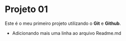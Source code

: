 # Projeto 01

Este é o meu primeiro projeto utilizando o **Git** e **Github**.

- Adicionando mais uma linha ao arquivo Readme.md